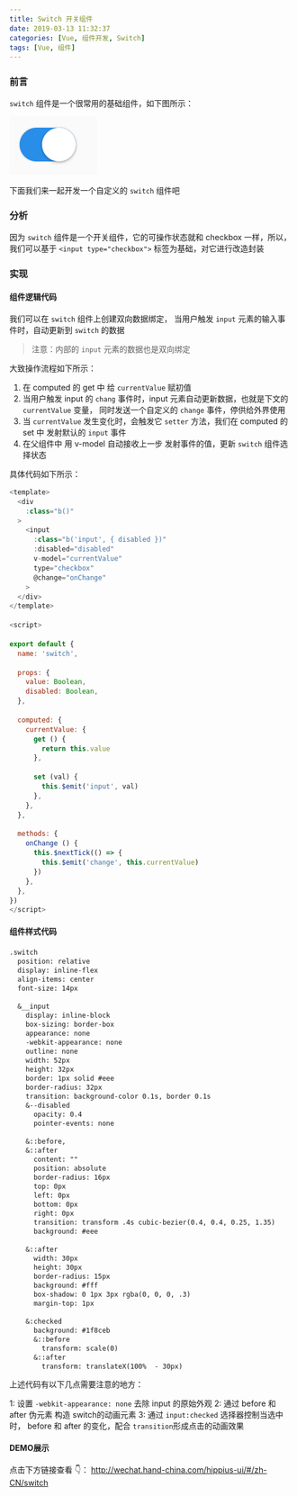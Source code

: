 ```yaml
---
title: Switch 开关组件
date: 2019-03-13 11:32:37
categories: [Vue, 组件开发, Switch]
tags: [Vue, 组件]
---
```


### 前言

`switch` 组件是一个很常用的基础组件，如下图所示：

![switch](/images/switch.png)

下面我们来一起开发一个自定义的 `switch` 组件吧

### 分析

因为 `switch` 组件是一个开关组件，它的可操作状态就和 checkbox 一样，所以，我们可以基于 `<input type="checkbox">` 标签为基础，对它进行改造封装

### 实现

#### 组件逻辑代码

我们可以在 `switch` 组件上创建双向数据绑定， 当用户触发 `input` 元素的输入事件时，自动更新到 `switch` 的数据

> 注意：内部的 `input` 元素的数据也是双向绑定

大致操作流程如下所示：

1. 在 computed 的 get 中 给 `currentValue` 赋初值
2. 当用户触发 input 的 `chang` 事件时，input 元素自动更新数据，也就是下文的 `currentValue` 变量， 同时发送一个自定义的 `change` 事件，停供给外界使用
3. 当 `currentValue` 发生变化时，会触发它 `setter` 方法，我们在 computed 的 set 中 发射默认的 `input` 事件
4. 在父组件中 用 v-model 自动接收上一步 发射事件的值，更新 `switch` 组件选择状态

具体代码如下所示：

```js
<template>
  <div
    :class="b()"
  >
    <input
      :class="b('input', { disabled })"
      :disabled="disabled"
      v-model="currentValue"
      type="checkbox"
      @change="onChange"
    >
  </div>
</template>

<script>

export default {
  name: 'switch',

  props: {
    value: Boolean,
    disabled: Boolean,
  },

  computed: {
    currentValue: {
      get () {
        return this.value
      },

      set (val) {
        this.$emit('input', val)
      },
    },
  },

  methods: {
    onChange () {
      this.$nextTick(() => {
        this.$emit('change', this.currentValue)
      })
    },
  },
})
</script>

```

#### 组件样式代码

```styl
.switch
  position: relative
  display: inline-flex
  align-items: center
  font-size: 14px

  &__input
    display: inline-block
    box-sizing: border-box
    appearance: none
    -webkit-appearance: none
    outline: none
    width: 52px
    height: 32px
    border: 1px solid #eee
    border-radius: 32px
    transition: background-color 0.1s, border 0.1s
    &--disabled
      opacity: 0.4
      pointer-events: none

    &::before,
    &::after
      content: ""
      position: absolute
      border-radius: 16px
      top: 0px
      left: 0px
      bottom: 0px
      right: 0px
      transition: transform .4s cubic-bezier(0.4, 0.4, 0.25, 1.35)
      background: #eee

    &::after
      width: 30px
      height: 30px
      border-radius: 15px
      background: #fff
      box-shadow: 0 1px 3px rgba(0, 0, 0, .3)
      margin-top: 1px

    &:checked
      background: #1f8ceb
      &::before
        transform: scale(0)
      &::after
        transform: translateX(100%  - 30px)
```

上述代码有以下几点需要注意的地方：

1: 设置 `-webkit-appearance: none` 去除 input 的原始外观
2: 通过 before 和 after 伪元素 构造 switch的动画元素
3: 通过 `input:checked` 选择器控制当选中时， before 和 after 的变化，配合 `transition`形成点击的动画效果

#### DEMO展示
点击下方链接查看 👇：
http://wechat.hand-china.com/hippius-ui/#/zh-CN/switch
